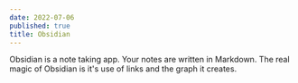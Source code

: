```yaml
---
date: 2022-07-06
published: true
title: Obsidian
---
```



Obsidian is a note taking app. Your notes are written in Markdown. The real magic of Obsidian is it's use of links and the graph it creates.
